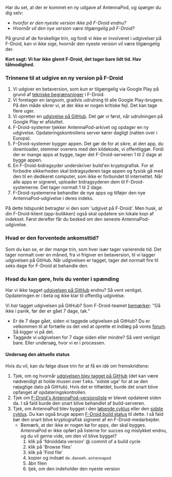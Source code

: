 Har du set, at der er kommet en ny udgave af AntennaPod, og spørger du dig selv:

* *hvorfor er den nyeste version ikke på F-Droid endnu?*
* *Hvornår vil den nye version være tilgængelig på F-Droid?*

På grund af de forskellige trin, og fordi vi ikke er involveret i udgivelser på F-Droid, kan vi ikke sige, hvornår den nyeste version vil være tilgængelig der.

**Kort sagt: Vi har ikke glemt F-Droid, det tager bare lidt tid. Hav tålmodighed.**

### Trinnene til at udgive en ny version på F-Droid

1. Vi udgiver en betaversion, som *kun* er tilgængelig via Google Play på grund af [tekniske begrænsninger](/documentation/general/beta#f-droid) i F-Droid.
1. Vi foretager en langsom, gradvis udrulning til alle Google Play-brugere. På den måde sikrer vi, at der ikke er nogen kritiske fejl. Det kan tage flere uger.
1. Vi opretter en [udgivelse på GitHub](https://github.com/AntennaPod/AntennaPod/releases). Det gør vi først, når udrulningen på Google Play er afsluttet.
1. F-Droid-systemer tjekker AntennaPod-arkivet og opdager en ny udgivelse. Opdateringskontrollens server kører dagligt (natten over i Europa).
1. F-Droid-systemer bygger appen. Det gør de for at sikre, at den app, du downloader, stemmer overens med den kildekode, vi offentliggør. Fordi der er mange apps at bygge, tager det F-Droid-serveren 1 til 2 dage at bygge appen.
1. En F-Droid-bidragsyder underskriver build'en kryptografisk. For at forbedre sikkerheden skal bidragsyderen tage appen og fysisk gå med den til en dedikeret computer, som ikke er forbundet til internettet. Når alle apps er signeret, uploader bidragsyderen dem til F-Droid-systemerne. Det tager normalt 1 til 2 dage.
1. F-Droid-systemerne behandler de nye apps og tilføjer den nye AntennaPod-udgivelse i deres indeks.

På dette tidspunkt betragter vi den som 'udgivet på F-Droid'. Men husk, at din F-Droid-klient (app-butikken) også skal opdatere sin lokale kopi af indekset. Først derefter får du besked om den seneste AntennaPod-udgivelse.

### Hvad er den forventede ankomsttid?

Som du kan se, er der mange trin, som hver især tager varierende tid. Det tager normalt over en måned, fra vi frigiver en betaversion, til vi tagger udgivelsen på GitHub. Når udgivelsen er tagget, tager det normalt fire til seks dage for F-Droid at behandle den.

### Hvad du kan gøre, hvis du venter i spænding

Har vi ikke tagget [udgivelsen på GitHub](https://github.com/AntennaPod/AntennaPod/releases) endnu? Så vent venligst. Opdateringen er i beta og ikke klar til offentlig udgivelse.

Vi *har* tagget udgivelsen på GitHub? Som F-Droid-teamet [bemærker](https://gitlab.com/fdroid/wiki/-/wikis/FAQ#how-long-does-it-take-for-my-app-to-show-up-on-website-and-client): "Gå ikke i panik, før der er gået 7 dage, tak."

* Er de 7 dage gået, siden vi taggede udgivelsen på GitHub? Du er velkommen til at fortælle os det ved at oprette et indlæg på vores [forum](https://forum.antennapod.org/). Så kigger vi på det.
* Taggede vi udgivelsen for 7 dage siden eller mindre? Så vent venligst bare. Eller undersøg, hvor vi er i processen.

#### Undersøg den aktuelle status

Hvis du vil, kan du følge disse trin for at få en idé om fremskridtene:

1. Tjek, om og hvornår [udgivelsen blev tagget på GitHub](https://github.com/AntennaPod/AntennaPod/releases/latest) (det kan være nødvendigt at holde musen over f.eks. 'sidste uge' for at se den nøjagtige dato på GitHub). Hvis det er tilfældet, burde det snart blive opfanget af opdateringskontrollen.
1. Tjek om [F-Droid's AntennaPod-versionsliste](https://gitlab.com/fdroid/fdroiddata/-/commits/master/metadata/de.danoeh.antennapod.yml?author=checkupdates%20bot) er blevet opdateret siden da. I så fald burde den snart blive behandlet af build-serveren.
1. Tjek, om AntennaPod blev bygget i den [løbende cyklus](https://monitor.f-droid.org/builds/running) eller den [sidste cyklus](https://monitor.f-droid.org/builds/build). Du kan også bruge appen [F-Droid build status](https://f-droid.org/en/packages/de.storchp.fdroidbuildstatus/) til dette. I så fald bør den snart blive kryptografisk signeret af en F-Droid-medarbejder.
   * Bemærk, at der ikke er nogen kø for apps, der skal bygges. AntennaPod er ikke opført på listerne for succes og mislykket endnu, og du vil gerne vide, om den vil blive bygget?
      1. klik på 'fdroiddata version' @ commit of a build cycle
      1. klik på 'Browse files'
      1. klik på 'Find file'
      1. kopier og indsæt `de.danoeh.antennapod`
      1. åbn filen
      1. tjek, om den indeholder den nyeste version
